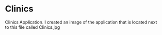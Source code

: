 # Clinics

Clinics Application. I created an image of the application that is located next to this file called Clinics.jpg


